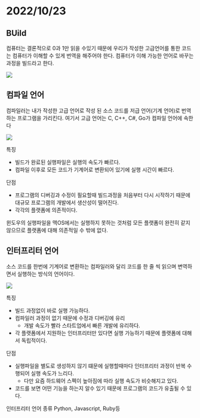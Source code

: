 # 2022/10/23

## BUild
컴퓨터는 결론적으로 0과 1만 읽을 수있기 때문에 우리가 작성한 고급언어를 통한 코드는 컴퓨터가 이해할 수 있게 번역을 해주어야 한다.
컴퓨터가 이해 가능한 언어로 바꾸는 과정을 빌드라고 한다.

![](https://velog.velcdn.com/images/ririti/post/53134b13-79a2-4b06-826a-9f10913a04a5/image.png)





## 컴파일 언어
컴파일러는 내가 작성한 고급 언어로 작성 된 소스 코드를 저급 언어(기계 언어)로 번역하는 프로그램을 가리킨다.
여기서 고급 언어는 C, C++, C#, Go가 컴파일 언어에 속한다

![](https://velog.velcdn.com/images/ririti/post/e587d5a4-4480-436f-be0c-4ea97bb92255/image.png)


특징
- 빌드가 완료된 실행파일은 실행의 속도가 빠르다.
- 컴파일 이후로 모든 코드가 기계어로 변환되어 있기에 실행 시간이 빠르다.

단점
- 프로그램의 디버깅과 수정이 필요할때 빌드과정을 처음부터 다시 시작하기 때문에 대규모 프로그램의 개발에서 생산성이 떨어진다.
- 각각의 플랫폼에 의존적이다.

윈도우의 실행파일을 맥OS에서는 실행하지 못하는 것처럼 모든 플랫폼이 완전히 같지 않으므로 플랫폼에 대해 의존적일 수 밖에 없다.



## 인터프리터 언어
소스 코드를 한번에 기계어로 변환하는 컴파일러와 달리 코드를 한 줄 씩 읽으며 변역하면서 실행하는 방식의 언어이다.

![](https://velog.velcdn.com/images/ririti/post/8a65d439-f82a-4aa5-9f9e-9e067368a1aa/image.png)


특징
- 빌드 과정없이 바로 실행 가능하다.
- 컴파일러 과정이 없기 때문에 수정과 디버깅에 유리
    - 개발 속도가 빨라 스타트업에서 빠른 개발에 유리하다.
- 각 플랫폼에서 지원하는 인터프리터만 있다면 실행 가능하기 때문에 플랫폼에 대해서 독립적이다.


단점
- 실행파일을 별도로 생성하지 않기 떄문에 실행할때마다 인터프리터 과정이 반복 수행되어 실행 속도가 느리다.
    - 다만 요즘 하드웨어 스펙이 높아짐에 따라 실행 속도가 비슷해지고 있다.
- 코드를 보면 어떤 기능을 하는지 알수 있기 때문에 프로그램의 코드가 유출될 수 있다.


인터프리터 언어 종류
Python, Javascript, Ruby등